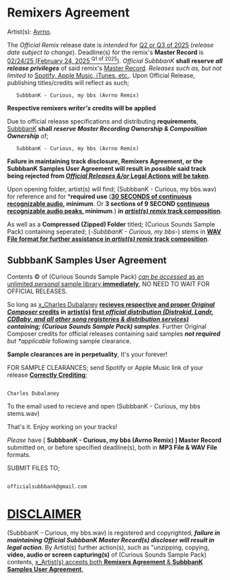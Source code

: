# Remixers Agreement

Artist(s): <ins>Avrno</ins>. 


   The _Official Remix_ release date is _intended_ for <ins>Q2 or Q3 of 2025</ins> (_release date subject to change_). Deadline(s) for the remix's **Master Record** is <ins>02/24/25 (February 24, 2025 <sup>Q1 of 2025</sup>)</ins>. _Official SubbbanK_ **shall** **reserve** ***all release privileges*** of said remix's <ins>Master Record</ins>. _Releases such as, but not limited to_ <ins>Spotify, Apple Music, iTunes, etc.</ins>. Upon Official Release, publishing titles/credits will reflect as such;  

       SubbbanK - Curious, my bbs (Avrno Remix) 

**Respective remixers _writer's_ credits will be applied** 


Due to official release specifications and distributing **requirements**, <ins>SubbbanK</ins> **shall** ***reserve Master Recording Ownership & Composition Ownership*** of;

       SubbbanK - Curious, my bbs (Avrno Remix)
              
**Failure in maintaining track disclosure, Remixers Agreement, or the SubbbanK Samples User Agreement will result in _possible_ said track being **rejected** from <ins>_Official Releases &/or_ Legal Actions will be taken</ins>**. 

Upon opening folder, artist(s) will find; (SubbbanK - Curious, my bbs.wav) for reference and for ***required use** (<ins>**30 SECONDS of continuous recognizable audio</ins>, minimum**. Or **3 sections of 9 SECOND <ins>continuous recognizable audio peaks</ins>, minimum**.) **in <ins>_artist(s) remix_ track composition</ins>**.




As well as a **Compressed (Zipped) Folder** titled; (Curious Sounds Sample Pack) containing seperated;    (-_SubbbanK - Curious, my bbs_-) stems in **<ins>WAV File format for further assistance in _artist(s) remix_ track composition</ins>**.  

## SubbbanK Samples User Agreement





Contents ©️   of (Curious Sounds Sample Pack) <ins>_can be accessed_ as an unlimited _personal_ sample library **immediately**</ins>, NO NEED TO WAIT FOR OFFICIAL RELEASES. 

So long as <ins>x_Charles Dubalaney</ins> <ins>**recieves respective and proper ***Original Composer*** credits</ins> in [artist(s)](https://open.spotify.com/artist/3yrCt5XPu5Hmb7Yf6X7DTj?si=CPZhAu6HSlaHpGAPRv5KxA) <ins>first *_official distribution_ (Distrokid, Landr, CDBaby, and all other song registeries & distribution services)</ins> containing; (Curious Sounds Sample Pack) samples***.  Further Original Composer credits for official releases containing said samples _**not required** but *applicable_ following sample clearance.


**Sample clearances are in perpetuality**, It's your forever! 

FOR SAMPLE CLEARANCES; 
send Spotify or Apple Music link of your release [**Correctly Crediting**](https://www.google.com/search?q=landr+adding+composer+and+publisher+name&client=opera&sca_esv=9029f727d4831701&sxsrf=ADLYWIKw3IRyuDgA86NgMFHKyJm1daMiRg%3A1735033624056&ei=GINqZ6SMA9CCp84P-eGt2QQ&ved=0ahUKEwik-Nb2j8CKAxVQwckDHflwK0sQ4dUDCBA&uact=5&oq=landr+adding+composer+and+publisher+name&gs_lp=Egxnd3Mtd2l6LXNlcnAiKGxhbmRyIGFkZGluZyBjb21wb3NlciBhbmQgcHVibGlzaGVyIG5hbWUyCBAhGKABGMMEMggQIRigARjDBDIIECEYoAEYwwRI1lZQ6AVY709wAXgBkAEBmAHXAaAB5ByqAQYwLjI1LjG4AQPIAQD4AQGYAhegAqAYwgIKEAAYsAMY1gQYR8ICBBAjGCfCAggQABiABBiiBMICBxAjGLACGCfCAgoQIRigARjDBBgKmAMAiAYBkAYIkgcGMS4yMS4xoAfUlgE&sclient=gws-wiz-serp); 

                                                                                                               Charles Dubalaney
                                                                                                                                           
To the email used to recieve and open   (SubbbanK - Curious, my bbs stems.wav)                                                                                                                                          

   


That's it. Enjoy working on your tracks! 

 _Please_ have [ **SubbbanK - Curious, my bbs (Avrno Remix) ] Master Record** submitted on, or before specified deadline(s), both in **MP3 File & WAV File** formats.

 SUBMIT FILES TO;

                                                                                         officialsubbbank@gmail.com



# <INS>**DISCLAIMER**</INS>
(SubbbanK - Curious, my bbs.wav) is registered and copyrighted, ***failure in maintaining Official SubbbanK Master Record(s) discloser **will** result in legal action***. By Artist(s) further action(s), such as "unzipping, copying, **video, audio or screen capturing(s)** of (Curious Sounds Sample Pack) contents, <ins>x_Artist(s) accepts both **Remixers Agreement** & **SubbbanK Samples User Agreement**.</ins>  
